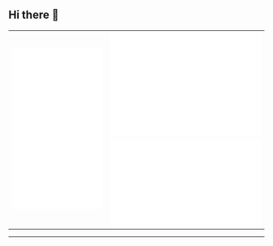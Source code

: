 ## Hi there 👋

<!--
**CureSaba/CureSaba** is a ✨ _special_ ✨ repository because its `README.md` (this file) appears on your GitHub profile.

Here are some ideas to get you started:

- 🔭 I’m currently working on ...
- 🌱 I’m currently learning ...
- 👯 I’m looking to collaborate on ...
- 🤔 I’m looking for help with ...
- 💬 Ask me about ...
- 📫 How to reach me: ...
- 😄 Pronouns: ...
- ⚡ Fun fact: ...
-->

<div align="center">
 <table>
   <tr>
     <td rowspan=2> <img src="./metrics.classic.svg" alt="classic" /> </td>
     <td> 
	     <img src="./metrics.plugin.isocalendar.fullyear.svg" alt="fullyear" /> 
     </td>
   </tr>
	 <tr>
	   <td rowspan="2"><img src="./metrics.plugin.stars.svg" alt="stars" /></td> 
   </tr>
	 <!--
	 <tr>
		 <td><img src="./metrics.plugin.steam.svg" alt="steam" /></td>
	 </tr>
	 <tr>
		 <td><img src="./metrics.plugin.16personalities.svg" alt="16personalities" /></td>
	 </tr>
   <tr>
	   <td><img src="./metrics.plugin.languages.svg" alt="languages" /></td> 
   </tr>
   
   <tr>
	   <td><img src="./metrics.plugin.leetcode.svg" alt="stars" /></td> 
   </tr>
	 -->
 </table>
</div>
<hr/>
